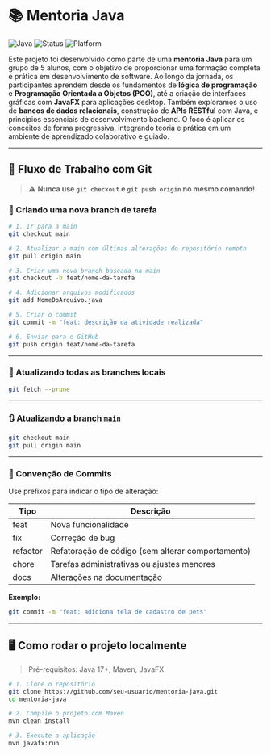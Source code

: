 # 📚 Mentoria Java

![Java](https://img.shields.io/badge/Java-17+-red?logo=java&logoColor=white)
![Status](https://img.shields.io/badge/build-passing-brightgreen)
![Platform](https://img.shields.io/badge/platform-desktop-blue)

Este projeto foi desenvolvido como parte de uma **mentoria Java** para um grupo de 5 alunos, com o objetivo de proporcionar uma formação completa e prática em desenvolvimento de software. Ao longo da jornada, os participantes aprendem desde os fundamentos de **lógica de programação** e **Programação Orientada a Objetos (POO)**, até a criação de interfaces gráficas com **JavaFX** para aplicações desktop. Também exploramos o uso de **bancos de dados relacionais**, construção de **APIs RESTful** com Java, e princípios essenciais de desenvolvimento backend. O foco é aplicar os conceitos de forma progressiva, integrando teoria e prática em um ambiente de aprendizado colaborativo e guiado.

---

## 🚀 Fluxo de Trabalho com Git

> ⚠️ **Nunca use `git checkout` e `git push origin` no mesmo comando!**

### 📌 Criando uma nova branch de tarefa

```bash
# 1. Ir para a main
git checkout main

# 2. Atualizar a main com últimas alterações do repositório remoto
git pull origin main

# 3. Criar uma nova branch baseada na main
git checkout -b feat/nome-da-tarefa

# 4. Adicionar arquivos modificados
git add NomeDoArquivo.java

# 5. Criar o commit
git commit -m "feat: descrição da atividade realizada"

# 6. Enviar para o GitHub
git push origin feat/nome-da-tarefa
```

---

### 🔄 Atualizando todas as branches locais

```bash
git fetch --prune
```

---

### 🔃 Atualizando a branch `main`

```bash
git checkout main
git pull origin main
```

---

### 📝 Convenção de Commits

Use prefixos para indicar o tipo de alteração:

| Tipo      | Descrição                                 |
|-----------|-------------------------------------------|
| feat      | Nova funcionalidade                       |
| fix       | Correção de bug                           |
| refactor  | Refatoração de código (sem alterar comportamento) |
| chore     | Tarefas administrativas ou ajustes menores |
| docs      | Alterações na documentação                |

**Exemplo:**

```bash
git commit -m "feat: adiciona tela de cadastro de pets"
```

---

## 🖥️ Como rodar o projeto localmente

> Pré-requisitos: Java 17+, Maven, JavaFX

```bash
# 1. Clone o repositório
git clone https://github.com/seu-usuario/mentoria-java.git
cd mentoria-java

# 2. Compile o projeto com Maven
mvn clean install

# 3. Execute a aplicação
mvn javafx:run
```
